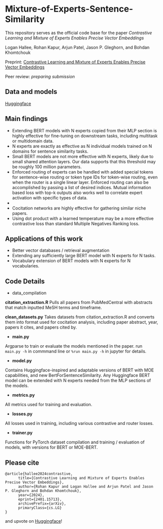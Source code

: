 # Mixture-of-Experts-Sentence-Similarity
 
This repository serves as the official code base for the paper _Contrastive Learning and Mixture of Experts Enables Precise Vector Embeddings_

Logan Hallee, Rohan Kapur, Arjun Patel, Jason P. Gleghorn, and Bohdan Khomtchouk

Preprint: [Contrastive Learning and Mixture of Experts Enables Precise Vector Embeddings](https://arxiv.org/abs/2401.15713)

Peer review: _preparing submission_

## Data and models
[Huggingface](https://huggingface.co/collections/lhallee/sentence-similarity-65fb9545a1731c75dc5dd6a7)

## Main findings
* Extending BERT models with N experts copied from their MLP section is highly effective for fine-tuning on downstream tasks, including multitask or multidomain data.
* N experts are exactly as effective as N individual models trained on N domains for sentence similarity tasks.
* Small BERT models are not more effective with N experts, likely due to small shared attention layers. Our data supports that this threshold may be roughly 100 million parameters.
* Enforced routing of experts can be handled with added special tokens for sentence-wise routing or token type IDs for token-wise routing, even when the router is a single linear layer. Enforced routing can also be accomplished by passing a list of desired indices. Mutual information based loss with top-k outputs also works well to correlate expert activation with specific types of data.
* 
* Cocitation networks are highly effective for gathering similar niche papers.
* Using dot product with a learned temperature may be a more effective contrastive loss than standard Multiple Negatives Ranking loss.

## Applications of this work
* Better vector databases / retrieval augmentation
* Extending any sufficiently large BERT model with N experts for N tasks.
* Vocabulary extension of BERT models with N experts for N vocabularies.

## Code Details
* data_compilation

**citation_extraction.R**
Pulls all papers from PubMedCentral with abstracts that match inputted MeSH terms and timeframe.

**clean_datasets.py**
Takes datasets from citation_extraction.R and converts them into format used for cocitation analysis, including paper abstract, year, papers it cites, and papers cited by.

* **main.py**

Argparse to train or evaluate the models mentioned in the paper. run ```main.py -h``` in commmand line or ```%run main.py -h``` in jupyter for details.

* **model.py**

Contains Huggingface-inspired and adaptable versions of BERT with MOE capabilities, and new BertForSentenceSimilarity. Any Huggingface BERT model can be extended with N experts needed from the MLP sections of the models.

* **metrics.py**

All metrics used for training and evaluation.

* **losses.py**

All losses used in training, including various contrastive and router losses.

* **trainer.py**

Functions for PyTorch dataset compilation and training / evaluation of models, with versions for BERT or MOE-BERT.

## Please cite
```
@article{hallee2024contrastive,
      title={Contrastive Learning and Mixture of Experts Enables Precise Vector Embeddings}, 
      author={Rohan Kapur and Logan Hallee and Arjun Patel and Jason P. Gleghorn and Bohdan Khomtchouk},
      year={2024},
      eprint={2401.15713},
      archivePrefix={arXiv},
      primaryClass={cs.LG}
}
```
and upvote on [Huggingface](https://huggingface.co/papers/2401.15713)!
